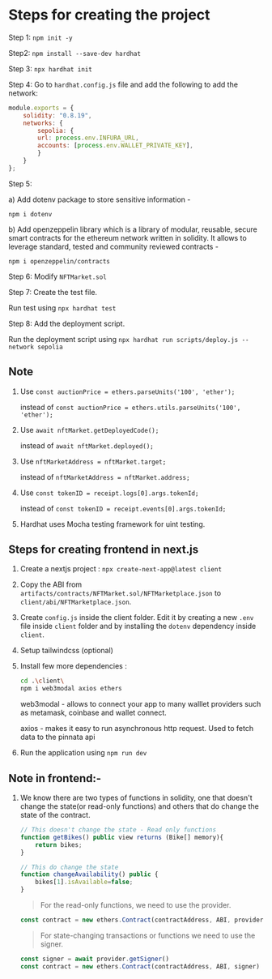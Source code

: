 # Steps for creating the project

Step 1:
`npm init -y`

Step2:
`npm install --save-dev hardhat`

Step 3:
`npx hardhat init`

Step 4:
Go to `hardhat.config.js` file and add the following to add the network:

```js
module.exports = {
    solidity: "0.8.19",
    networks: {
        sepolia: {
        url: process.env.INFURA_URL,
        accounts: [process.env.WALLET_PRIVATE_KEY],
        }
    }
};
```

Step 5:

a) Add dotenv package to store sensitive information -

`npm i dotenv`

b) Add openzeppelin library which is a library of modular, reusable, secure smart contracts for the ethereum network written in solidity. It allows to leverage standard, tested and community reviewed contracts -

`npm i openzeppelin/contracts`

Step 6:
Modify `NFTMarket.sol`

Step 7:
Create the test file.

Run test using `npx hardhat test`

Step 8:
Add the deployment script.

Run the deployment script using `npx hardhat run scripts/deploy.js --network sepolia`

## Note

1. Use `const auctionPrice = ethers.parseUnits('100', 'ether');`

    instead of `const auctionPrice = ethers.utils.parseUnits('100', 'ether');`
2. Use `await nftMarket.getDeployedCode();`

    instead of `await nftMarket.deployed();`
3. Use `nftMarketAddress = nftMarket.target;`

    instead of `nftMarketAddress = nftMarket.address;`
4. Use `const tokenID = receipt.logs[0].args.tokenId;`

    instead of `const tokenID = receipt.events[0].args.tokenId;`
5. Hardhat uses Mocha testing framework for uint testing.

## Steps for creating frontend in next.js

1. Create a nextjs project : `npx create-next-app@latest client`
2. Copy the ABI from `artifacts/contracts/NFTMarket.sol/NFTMarketplace.json` to `client/abi/NFTMarketplace.json`.
3. Create `config.js` inside the client folder. Edit it by creating a new `.env` file inside `client` folder and by installing the `dotenv` dependency inside `client`.
4. Setup tailwindcss (optional)
5. Install few more dependencies :

    ```sh
    cd .\client\
    npm i web3modal axios ethers
    ```

    web3modal - allows to connect your app to many walllet providers such as metamask, coinbase and wallet connect.

    axios - makes it easy to run asynchronous http request. Used to fetch data to the pinnata api

6. Run the application using `npm run dev`

## Note in frontend:-

1. We know there are two types of functions in solidity, one that doesn't change the state(or read-only functions) and others that do change the state of the contract.

    ```js
    // This doesn't change the state - Read only functions
    function getBikes() public view returns (Bike[] memory){
        return bikes;
    }

    // This do change the state
    function changeAvailability() public {
        bikes[1].isAvailable=false;
    }
    ```

    >For the read-only functions, we need to use the provider.

    ```js
    const contract = new ethers.Contract(contractAddress, ABI, provider);
    ````
    >
    >For state-changing transactions or functions we need to use the signer.

    ```js
    const signer = await provider.getSigner()
    const contract = new ethers.Contract(contractAddress, ABI, signer)
    ```
